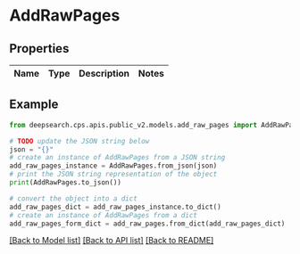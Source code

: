 # AddRawPages


## Properties

Name | Type | Description | Notes
------------ | ------------- | ------------- | -------------

## Example

```python
from deepsearch.cps.apis.public_v2.models.add_raw_pages import AddRawPages

# TODO update the JSON string below
json = "{}"
# create an instance of AddRawPages from a JSON string
add_raw_pages_instance = AddRawPages.from_json(json)
# print the JSON string representation of the object
print(AddRawPages.to_json())

# convert the object into a dict
add_raw_pages_dict = add_raw_pages_instance.to_dict()
# create an instance of AddRawPages from a dict
add_raw_pages_form_dict = add_raw_pages.from_dict(add_raw_pages_dict)
```
[[Back to Model list]](../README.md#documentation-for-models) [[Back to API list]](../README.md#documentation-for-api-endpoints) [[Back to README]](../README.md)


